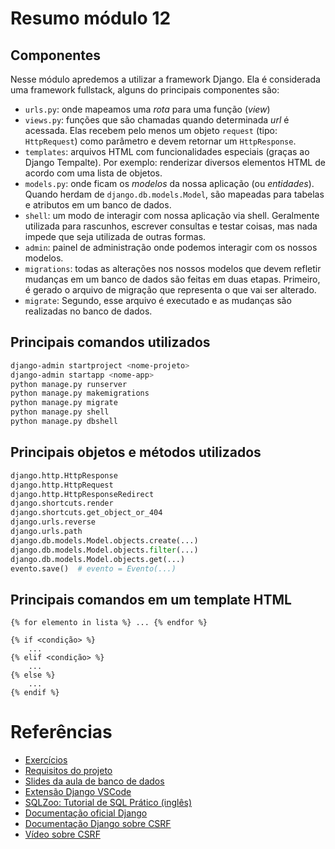# Resumo módulo 12

## Componentes

Nesse módulo apredemos a utilizar a framework Django. Ela é considerada uma framework fullstack, alguns do principais componentes são:
- `urls.py`: onde mapeamos uma *rota* para uma função (*view*)
- `views.py`: funções que são chamadas quando determinada *url* é acessada. Elas recebem pelo menos um objeto `request` (tipo: `HttpRequest`) como parâmetro e devem retornar um `HttpResponse`.
- `templates`: arquivos HTML com funcionalidades especiais (graças ao Django Tempalte). Por exemplo: renderizar diversos elementos HTML de acordo com uma lista de objetos.
- `models.py`: onde ficam os *modelos* da nossa aplicação (ou *entidades*). Quando herdam de `django.db.models.Model`, são mapeadas para tabelas e atributos em um banco de dados.
- `shell`: um modo de interagir com nossa aplicação via shell. Geralmente utilizada para rascunhos, escrever consultas e testar coisas, mas nada impede que seja utilizada de outras formas.
- `admin`: painel de administração onde podemos interagir com os nossos modelos.
- `migrations`: todas as alterações nos nossos modelos que devem refletir mudanças em um banco de dados são feitas em duas etapas. Primeiro, é gerado o arquivo de migração que representa o que vai ser alterado.
- `migrate`: Segundo, esse arquivo é executado e as mudanças são realizadas no banco de dados.

## Principais comandos utilizados

```bash
django-admin startproject <nome-projeto>
django-admin startapp <nome-app>
python manage.py runserver
python manage.py makemigrations
python manage.py migrate
python manage.py shell
python manage.py dbshell
```


## Principais objetos e métodos utilizados

```python
django.http.HttpResponse
django.http.HttpRequest
django.http.HttpResponseRedirect
django.shortcuts.render
django.shortcuts.get_object_or_404
django.urls.reverse
django.urls.path
django.db.models.Model.objects.create(...)
django.db.models.Model.objects.filter(...)
django.db.models.Model.objects.get(...)
evento.save()  # evento = Evento(...)
```

## Principais comandos em um template HTML
```django
{% for elemento in lista %} ... {% endfor %}
```
```django
{% if <condição> %}
    ...
{% elif <condição> %}
    ...
{% else %}
    ...
{% endif %}
```


# Referências

- [Exercícios](exercicios.md)
- [Requisitos do projeto](TODO.md)
- [Slides da aula de banco de dados](Módulo%2012,%20Banco%20de%20dados.pdf)
- [Extensão Django VSCode](https://marketplace.visualstudio.com/items?itemName=batisteo.vscode-django)
- [SQLZoo: Tutorial de SQL Prático (inglês)](https://sqlzoo.net/wiki/SQL_Tutorial)
- [Documentação oficial Django](https://docs.djangoproject.com/pt-br/4.0/)
- [Documentação Django sobre CSRF](https://docs.djangoproject.com/pt-br/4.0/ref/csrf/)
- [Vídeo sobre CSRF](https://www.youtube.com/watch?v=vRBihr41JTo)
